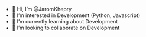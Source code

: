 - 👋 Hi, I’m @JaromKhepry
- 👀 I’m interested in Development (Python, Javascript)
- 🌱 I’m currently learning about Development
- 💞️ I’m looking to collaborate on Development
